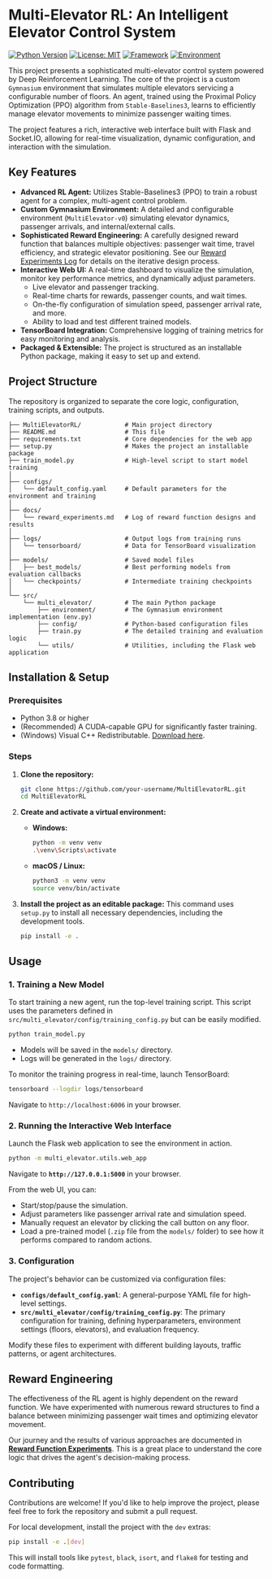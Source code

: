# Multi-Elevator RL: An Intelligent Elevator Control System

[![Python Version](https://img.shields.io/badge/Python-3.8+-blue.svg)](https://www.python.org/downloads/)
[![License: MIT](https://img.shields.io/badge/License-MIT-yellow.svg)](https://opensource.org/licenses/MIT)
[![Framework](https://img.shields.io/badge/Framework-Stable--Baselines3-red)](https://stable-baselines3.readthedocs.io/)
[![Environment](https://img.shields.io/badge/Environment-Gymnasium-green)](https://gymnasium.farama.org/)

This project presents a sophisticated multi-elevator control system powered by Deep Reinforcement Learning. The core of the project is a custom `Gymnasium` environment that simulates multiple elevators servicing a configurable number of floors. An agent, trained using the Proximal Policy Optimization (PPO) algorithm from `Stable-Baselines3`, learns to efficiently manage elevator movements to minimize passenger waiting times.

The project features a rich, interactive web interface built with Flask and Socket.IO, allowing for real-time visualization, dynamic configuration, and interaction with the simulation.

## Key Features

-   **Advanced RL Agent:** Utilizes Stable-Baselines3 (PPO) to train a robust agent for a complex, multi-agent control problem.
-   **Custom Gymnasium Environment:** A detailed and configurable environment (`MultiElevator-v0`) simulating elevator dynamics, passenger arrivals, and internal/external calls.
-   **Sophisticated Reward Engineering:** A carefully designed reward function that balances multiple objectives: passenger wait time, travel efficiency, and strategic elevator positioning. See our [Reward Experiments Log](./docs/reward_experiments.md) for details on the iterative design process.
-   **Interactive Web UI:** A real-time dashboard to visualize the simulation, monitor key performance metrics, and dynamically adjust parameters.
    -   Live elevator and passenger tracking.
    -   Real-time charts for rewards, passenger counts, and wait times.
    -   On-the-fly configuration of simulation speed, passenger arrival rate, and more.
    -   Ability to load and test different trained models.
-   **TensorBoard Integration:** Comprehensive logging of training metrics for easy monitoring and analysis.
-   **Packaged & Extensible:** The project is structured as an installable Python package, making it easy to set up and extend.


## Project Structure

The repository is organized to separate the core logic, configuration, training scripts, and outputs.

```
├── MultiElevatorRL/            # Main project directory
├── README.md                   # This file
├── requirements.txt            # Core dependencies for the web app
├── setup.py                    # Makes the project an installable package
├── train_model.py              # High-level script to start model training
│
├── configs/
│   └── default_config.yaml     # Default parameters for the environment and training
│
├── docs/
│   └── reward_experiments.md   # Log of reward function designs and results
│
├── logs/                       # Output logs from training runs
│   └── tensorboard/            # Data for TensorBoard visualization
│
├── models/                     # Saved model files
│   ├── best_models/            # Best performing models from evaluation callbacks
│   └── checkpoints/            # Intermediate training checkpoints
│
└── src/
    └── multi_elevator/         # The main Python package
        ├── environment/        # The Gymnasium environment implementation (env.py)
        ├── config/             # Python-based configuration files
        ├── train.py            # The detailed training and evaluation logic
        └── utils/              # Utilities, including the Flask web application
```

## Installation & Setup

### Prerequisites

-   Python 3.8 or higher
-   (Recommended) A CUDA-capable GPU for significantly faster training.
-   (Windows) Visual C++ Redistributable. [Download here](https://aka.ms/vs/17/release/vc_redist.x64.exe).

### Steps

1.  **Clone the repository:**
    ```bash
    git clone https://github.com/your-username/MultiElevatorRL.git
    cd MultiElevatorRL
    ```

2.  **Create and activate a virtual environment:**
    -   **Windows:**
        ```bash
        python -m venv venv
        .\venv\Scripts\activate
        ```
    -   **macOS / Linux:**
        ```bash
        python3 -m venv venv
        source venv/bin/activate
        ```

3.  **Install the project as an editable package:**
    This command uses `setup.py` to install all necessary dependencies, including the development tools.
    ```bash
    pip install -e .
    ```

## Usage

### 1. Training a New Model

To start training a new agent, run the top-level training script. This script uses the parameters defined in `src/multi_elevator/config/training_config.py` but can be easily modified.

```bash
python train_model.py
```

-   Models will be saved in the `models/` directory.
-   Logs will be generated in the `logs/` directory.

To monitor the training progress in real-time, launch TensorBoard:

```bash
tensorboard --logdir logs/tensorboard
```

Navigate to `http://localhost:6006` in your browser.

### 2. Running the Interactive Web Interface

Launch the Flask web application to see the environment in action.

```bash
python -m multi_elevator.utils.web_app
```

Navigate to **`http://127.0.0.1:5000`** in your browser.

From the web UI, you can:
-   Start/stop/pause the simulation.
-   Adjust parameters like passenger arrival rate and simulation speed.
-   Manually request an elevator by clicking the call button on any floor.
-   Load a pre-trained model (`.zip` file from the `models/` folder) to see how it performs compared to random actions.

### 3. Configuration

The project's behavior can be customized via configuration files:

-   **`configs/default_config.yaml`**: A general-purpose YAML file for high-level settings.
-   **`src/multi_elevator/config/training_config.py`**: The primary configuration for training, defining hyperparameters, environment settings (floors, elevators), and evaluation frequency.

Modify these files to experiment with different building layouts, traffic patterns, or agent architectures.

## Reward Engineering

The effectiveness of the RL agent is highly dependent on the reward function. We have experimented with numerous reward structures to find a balance between minimizing passenger wait times and optimizing elevator movement.

Our journey and the results of various approaches are documented in [**Reward Function Experiments**](./docs/reward_experiments.md). This is a great place to understand the core logic that drives the agent's decision-making process.

## Contributing

Contributions are welcome! If you'd like to help improve the project, please feel free to fork the repository and submit a pull request.

For local development, install the project with the `dev` extras:
```bash
pip install -e .[dev]
```
This will install tools like `pytest`, `black`, `isort`, and `flake8` for testing and code formatting.